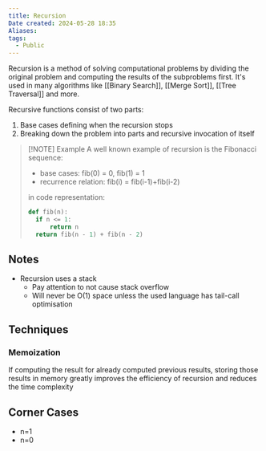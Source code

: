 ```yaml
---
title: Recursion
Date created: 2024-05-28 18:35
Aliases:
tags: 
  - Public
---
```


Recursion is a method of solving computational problems by dividing the original problem and computing the results of the subproblems first. It's used in many algorithms like [[Binary Search]], [[Merge Sort]], [[Tree Traversal]] and more.

Recursive functions consist of two parts: 
1. Base cases defining when the recursion stops
2. Breaking down the problem into parts and recursive invocation of itself


> [!NOTE] Example
> A well known example of recursion is the Fibonacci sequence:
> 	- base cases: fib(0) = 0, fib(1) = 1
> 	- recurrence relation: fib(i) = fib(i-1)+fib(i-2)
> 	
> in code representation:
> ```python
> def fib(n):  
>	if n <= 1:  
>		return n  
>	return fib(n - 1) + fib(n - 2)
>```


## Notes
- Recursion uses a stack
	- Pay attention to not cause stack overflow
	- Will never be O(1) space unless the used language has tail-call optimisation

## Techniques

### Memoization
If computing the result for already computed previous results, storing those results in memory greatly improves the efficiency of recursion and reduces the time complexity

## Corner Cases
- n=1
- n=0